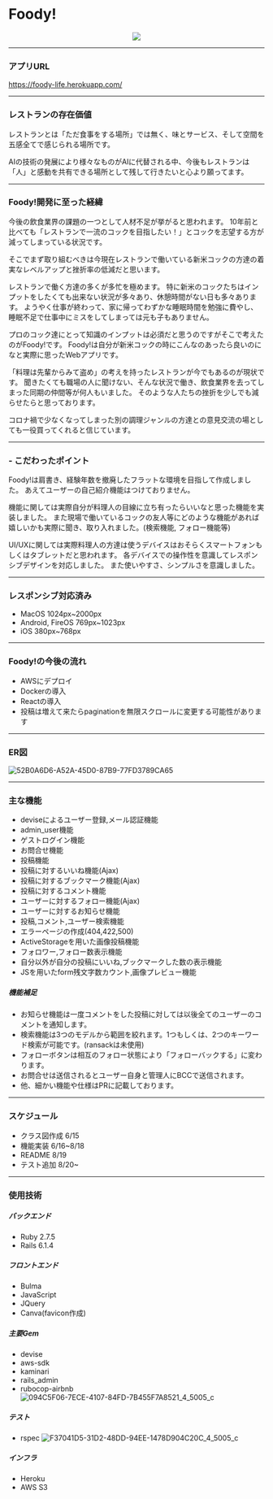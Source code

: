 # Foody!

<p align="center">
<img src="https://user-images.githubusercontent.com/100200496/185188262-914d6ddc-172d-4e99-8cf8-a9f06f089069.png">
</p>

---

### アプリURL
https://foody-life.herokuapp.com/

---

### レストランの存在価値
レストランとは「ただ食事をする場所」では無く、味とサービス、そして空間を五感全てで感じられる場所です。

AIの技術の発展により様々なものがAIに代替される中、今後もレストランは「人」と感動を共有できる場所として残して行きたいと心より願ってます。

---

### Foody!開発に至った経緯
今後の飲食業界の課題の一つとして人材不足が挙がると思われます。
10年前と比べても「レストランで一流のコックを目指したい！」とコックを志望する方が減ってしまっている状況です。

そこでまず取り組むべきは今現在レストランで働いている新米コックの方達の着実なレベルアップと挫折率の低減だと思います。

レストランで働く方達の多くが多忙を極めます。
特に新米のコックたちはインプットをしたくても出来ない状況が多々あり、休憩時間がない日も多々あります。
ようやく仕事が終わって、家に帰ってわずかな睡眠時間を勉強に費やし、睡眠不足で仕事中にミスをしてしまっては元も子もありません。

プロのコック達にとって知識のインプットは必須だと思うのですがそこで考えたのがFoody!です。
Foody!は自分が新米コックの時にこんなのあったら良いのになと実際に思ったWebアプリです。

「料理は先輩からみて盗め」の考えを持ったレストランが今でもあるのが現状です。
聞きたくても職場の人に聞けない、そんな状況で働き、飲食業界を去ってしまった同期の仲間等が何人もいました。
そのような人たちの挫折を少しでも減らせたらと思っております。

コロナ禍で少なくなってしまった別の調理ジャンルの方達との意見交流の場としても一役買ってくれると信じています。

---

### - こだわったポイント
Foody!は肩書き、経験年数を撤廃したフラットな環境を目指して作成しました。
あえてユーザーの自己紹介機能はつけておりません。

機能に関しては実際自分が料理人の目線に立ち有ったらいいなと思った機能を実装しました。
また現場で働いているコックの友人等にどのような機能があれば嬉しいかも実際に聞き、取り入れました。(検索機能, フォロー機能等)

UI/UXに関しては実際料理人の方達は使うデバイスはおそらくスマートフォンもしくはタブレットだと思われます。
各デバイスでの操作性を意識してレスポンシブデザインを対応しました。
また使いやすさ、シンプルさを意識しました。

---

### レスポンシブ対応済み
* MacOS 1024px~2000px
* Android, FireOS  769px~1023px
* iOS  380px~768px

---

### Foody!の今後の流れ
* AWSにデプロイ
* Dockerの導入
* Reactの導入
* 投稿は増えて来たらpaginationを無限スクロールに変更する可能性があります

---

### ER図
![52B0A6D6-A52A-45D0-87B9-77FD3789CA65](https://user-images.githubusercontent.com/100200496/186084288-ec58d804-5de2-4d32-8401-312349fd5866.png)

---

### 主な機能
* deviseによるユーザー登録,メール認証機能
* admin_user機能
* ゲストログイン機能
* お問合せ機能
* 投稿機能
* 投稿に対するいいね機能(Ajax)
* 投稿に対するブックマーク機能(Ajax)
* 投稿に対するコメント機能
* ユーザーに対するフォロー機能(Ajax)
* ユーザーに対するお知らせ機能
* 投稿,コメント,ユーザー検索機能
* エラーページの作成(404,422,500)
* ActiveStorageを用いた画像投稿機能
* フォロワー,フォロー数表示機能
* 自分以外が自分の投稿にいいね,ブックマークした数の表示機能
* JSを用いたform残文字数カウント,画像プレビュー機能

##### 機能補足
* お知らせ機能は一度コメントをした投稿に対しては以後全てのユーザーのコメントを通知します。
* 検索機能は3つのモデルから範囲を絞れます。1つもしくは、2つのキーワード検索が可能です。(ransackは未使用)
* フォローボタンは相互のフォロー状態により「フォローバックする」に変わります。
* お問合せは送信されるとユーザー自身と管理人にBCCで送信されます。
* 他、細かい機能や仕様はPRに記載しております。

---

### スケジュール
* クラス図作成 6/15
* 機能実装 6/16~8/18
* README 8/19
* テスト追加 8/20~

---

### 使用技術
##### バックエンド
* Ruby 2.7.5
* Rails 6.1.4

##### フロントエンド
* Bulma
* JavaScript
* JQuery
* Canva(favicon作成)

##### 主要Gem
* devise
* aws-sdk
* kaminari
* rails_admin
* rubocop-airbnb
![094C5F06-7ECE-4107-84FD-7B455F7A8521_4_5005_c](https://user-images.githubusercontent.com/100200496/187426034-e5752aac-a027-49d0-94b0-a5720a8a1834.jpeg)


##### テスト
* rspec
![F37041D5-31D2-48DD-94EE-1478D904C20C_4_5005_c](https://user-images.githubusercontent.com/100200496/187425526-6c5bda97-a5d0-4830-81a0-450765957248.jpeg)

##### インフラ
* Heroku
* AWS S3
